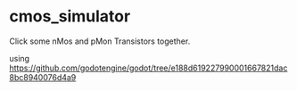# cmos_simulator

Click some nMos and pMon Transistors together.

using https://github.com/godotengine/godot/tree/e188d619227990001667821dac8bc8940076d4a9
